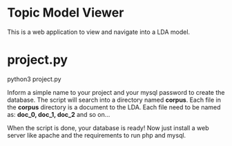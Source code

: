 # Topic Model Viewer
This is a web application to view and navigate into a LDA model.

# project.py

python3 project.py

Inform a simple name to your project and your mysql password to create the database.
The script will search into a directory named **corpus**. 
Each file in the **corpus** directory is a document to the LDA.
Each file need to be named as: **doc_0, doc_1, doc_2** and so on...


When the script is done, your database is ready!
Now just install a web server like apache and the requirements to run php and mysql.
